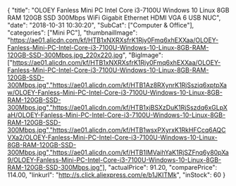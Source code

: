 {
	"title": "OLOEY Fanless Mini PC Intel Core i3-7100U Windows 10 Linux 8GB RAM 120GB SSD 300Mbps WiFi Gigabit Ethernet HDMI VGA 6 USB NUC",
	"date": "2018-10-31 10:30:20",
	"SubCat": ["Computer & Office"],
	"categories": ["Mini PC"],
	"thumbnailImage": "https://ae01.alicdn.com/kf/HTB1xNXRXsfrK1Rjy0Fmq6xhEXXaa/OLOEY-Fanless-Mini-PC-Intel-Core-i3-7100U-Windows-10-Linux-8GB-RAM-120GB-SSD-300Mbps.jpg_220x220.jpg",
	"BigImage": ["https://ae01.alicdn.com/kf/HTB1xNXRXsfrK1Rjy0Fmq6xhEXXaa/OLOEY-Fanless-Mini-PC-Intel-Core-i3-7100U-Windows-10-Linux-8GB-RAM-120GB-SSD-300Mbps.jpg","https://ae01.alicdn.com/kf/HTB1Az8RXynrK1RjSsziq6xptpXaw/OLOEY-Fanless-Mini-PC-Intel-Core-i3-7100U-Windows-10-Linux-8GB-RAM-120GB-SSD-300Mbps.jpg","https://ae01.alicdn.com/kf/HTB1xjBSXzDuK1RjSszdq6xGLpXaH/OLOEY-Fanless-Mini-PC-Intel-Core-i3-7100U-Windows-10-Linux-8GB-RAM-120GB-SSD-300Mbps.jpg","https://ae01.alicdn.com/kf/HTB1wsxPXyrxK1RkHFCcq6AQCVXa2/OLOEY-Fanless-Mini-PC-Intel-Core-i3-7100U-Windows-10-Linux-8GB-RAM-120GB-SSD-300Mbps.jpg","https://ae01.alicdn.com/kf/HTB1lMVaihYaK1RjSZFnq6y80pXa9/OLOEY-Fanless-Mini-PC-Intel-Core-i3-7100U-Windows-10-Linux-8GB-RAM-120GB-SSD-300Mbps.jpg"],
	"actualPrice": 91.20,
	"comparePrice": 114.00,
	"linkurl": "http://s.click.aliexpress.com/e/b1JKITMk",
	"inStock": 60
}

